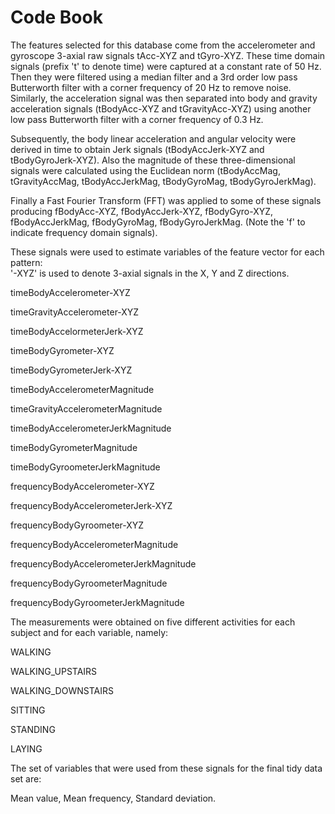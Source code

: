 # Code Book

The features selected for this database come from the accelerometer and gyroscope 3-axial raw signals tAcc-XYZ and tGyro-XYZ. These time domain signals (prefix 't' to denote time) were captured at a constant rate of 50 Hz. Then they were filtered using a median filter and a 3rd order low pass Butterworth filter with a corner frequency of 20 Hz to remove noise. Similarly, the acceleration signal was then separated into body and gravity acceleration signals (tBodyAcc-XYZ and tGravityAcc-XYZ) using another low pass Butterworth filter with a corner frequency of 0.3 Hz. 

Subsequently, the body linear acceleration and angular velocity were derived in time to obtain Jerk signals (tBodyAccJerk-XYZ and tBodyGyroJerk-XYZ). Also the magnitude of these three-dimensional signals were calculated using the Euclidean norm (tBodyAccMag, tGravityAccMag, tBodyAccJerkMag, tBodyGyroMag, tBodyGyroJerkMag). 

Finally a Fast Fourier Transform (FFT) was applied to some of these signals producing fBodyAcc-XYZ, fBodyAccJerk-XYZ, fBodyGyro-XYZ, fBodyAccJerkMag, fBodyGyroMag, fBodyGyroJerkMag. (Note the 'f' to indicate frequency domain signals). 

These signals were used to estimate variables of the feature vector for each pattern:  
'-XYZ' is used to denote 3-axial signals in the X, Y and Z directions.

  timeBodyAccelerometer-XYZ
  
  timeGravityAccelerometer-XYZ
  
  timeBodyAccelormeterJerk-XYZ
  
  timeBodyGyrometer-XYZ
  
  timeBodyGyrometerJerk-XYZ
  
  timeBodyAccelerometerMagnitude
  
  timeGravityAccelerometerMagnitude
  
  timeBodyAccelerometerJerkMagnitude
  
  timeBodyGyrometerMagnitude
  
  timeBodyGyroometerJerkMagnitude
  
  frequencyBodyAccelerometer-XYZ
  
  frequencyBodyAccelerometerJerk-XYZ
  
  frequencyBodyGyroometer-XYZ
  
  frequencyBodyAccelerometerMagnitude
  
  frequencyBodyAccelerometerJerkMagnitude
  
  frequencyBodyGyroometerMagnitude
  
  frequencyBodyGyroometerJerkMagnitude
  
The measurements were obtained on five different activities for each subject and for each variable, namely:

  WALKING
  
  WALKING_UPSTAIRS
  
  WALKING_DOWNSTAIRS
  
  SITTING
  
  STANDING
  
  LAYING

The set of variables that were used from these signals for the final tidy data set are:

  Mean value, 
  Mean frequency, 
  Standard deviation.
  
